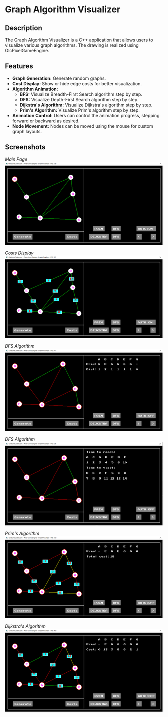 # Graph Algorithm Visualizer

## Description
The Graph Algorithm Visualizer is a C++ application that allows users to visualize various graph algorithms. The drawing is realized using OlcPixelGameEngine.

## Features
- **Graph Generation:** Generate random graphs.
- **Cost Display:** Show or hide edge costs for better visualization.
- **Algorithm Animation:**
    - **BFS:** Visualize Breadth-First Search algorithm step by step.
    - **DFS:** Visualize Depth-First Search algorithm step by step.
    - **Dijkstra's Algorithm:** Visualize Dijkstra's algorithm step by step.
    - **Prim's Algorithm:** Visualize Prim's algorithm step by step.
- **Animation Control:** Users can control the animation progress, stepping forward or backward as desired.
- **Node Movement:** Nodes can be moved using the mouse for custom graph layouts.

## Screenshots
*Main Page*
![Main Page](Screenshots/mainpage.PNG)

*Costs Display*
![Costs Display](Screenshots/costs.PNG)

*BFS Algorithm*
![BFS Algorithm](Screenshots/bfs.PNG)

*DFS Algorithm*
![DFS Algorithm](Screenshots/dfs.PNG)

*Prim's Algorithm*
![Prim's Algorithm](Screenshots/prim.PNG)

*Dijkstra's Algorithm*
![Dijkstra's Algorithm](Screenshots/dijkstra.PNG)
